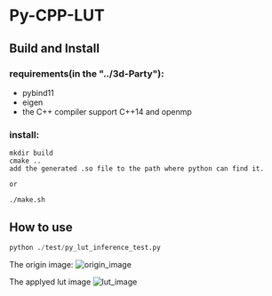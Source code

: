 # Py-CPP-LUT

## Build and Install

### requirements(in the "../3d-Party"):
- pybind11
- eigen
- the C++ compiler support C++14 and openmp

### install: 

```
mkdir build
cmake ..
add the generated .so file to the path where python can find it.

or

./make.sh
```

## How to use
```python
python ./test/py_lut_inference_test.py
```

The origin image: ![origin_image](./test/1.jpg)

The applyed lut image
![lut_image](./test/new_img_1.jpg)
